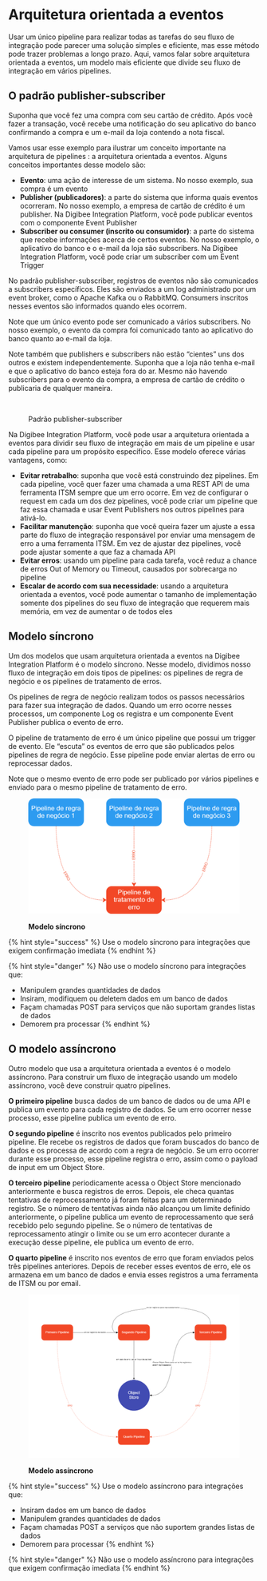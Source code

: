 # Arquitetura orientada a eventos

Usar um único pipeline para realizar todas as tarefas do seu fluxo de integração pode parecer uma solução simples e eficiente, mas esse método pode trazer problemas a longo prazo. Aqui, vamos falar sobre arquitetura orientada a eventos, um modelo mais eficiente que divide seu fluxo de integração em vários pipelines.

## O padrão publisher-subscriber

Suponha que você fez uma compra com seu cartão de crédito. Após você fazer a transação, você recebe uma notificação do seu aplicativo do banco confirmando a compra e um e-mail da loja contendo a nota fiscal.

Vamos usar esse exemplo para ilustrar um conceito importante na arquitetura de pipelines : a arquitetura orientada a eventos. Alguns conceitos importantes desse modelo são:

* **Evento**: uma ação de interesse de um sistema. No nosso exemplo, sua compra é um evento
* **Publisher (publicadores)**: a parte do sistema que informa quais eventos ocorreram. No nosso exemplo, a empresa de cartão de crédito é um publisher. Na Digibee Integration Platform, você pode publicar eventos com o componente Event Publisher
* **Subscriber ou consumer (inscrito ou consumidor)**: a parte do sistema que recebe informações acerca de certos eventos. No nosso exemplo, o aplicativo do banco e o e-mail da loja são subscribers. Na Digibee Integration Platform, você pode criar um subscriber com um Event Trigger

No padrão publisher-subscriber, registros de eventos não são comunicados a subscribers específicos. Eles são enviados a um log administrado por um event broker, como o Apache Kafka ou o RabbitMQ. Consumers inscritos nesses eventos são informados quando eles ocorrem.

Note que um único evento pode ser comunicado a vários subscribers. No nosso exemplo, o evento da compra foi comunicado tanto ao aplicativo do banco quanto ao e-mail da loja.

Note também que publishers e subscribers não estão “cientes” uns dos outros e existem independentemente. Suponha que a loja não tenha e-mail e que o aplicativo do banco esteja fora do ar. Mesmo não havendo subscribers para o evento da compra, a empresa de cartão de crédito o publicaria de qualquer maneira.

<figure><img src="https://lh5.googleusercontent.com/bzYVFk5CVCKUNKdSCzEJl7B1WROonVQAOf4WNLh0Ip8kD4mV4JDHM_ygym35zbg_shXg1ktyTnP7_OG-eC7cMleLnN8XQ2qOXoMbJJtWeCLLOdmT0fpSq9snu30ZjvV2_taZpPQ1D5YGSIHWlZ9fEMKhtL76-UwNLW7uJPSFmC0I1cOLmgIp7v1Ywg" alt=""><figcaption><p>Padrão publisher-subscriber</p></figcaption></figure>

Na Digibee Integration Platform, você pode usar a arquitetura orientada a eventos para dividir seu fluxo de integração em mais de um pipeline e usar cada pipeline para um propósito específico. Esse modelo oferece várias vantagens, como:

* **Evitar retrabalho**: suponha que você está construindo dez pipelines. Em cada pipeline, você quer fazer uma chamada a uma REST API de uma ferramenta ITSM sempre que um erro ocorre. Em vez de configurar o request em cada um dos dez pipelines, você pode criar um pipeline que faz essa chamada e usar Event Publishers nos outros pipelines para ativá-lo.
* **Facilitar manutenção**: suponha que você queira fazer um ajuste a essa parte do fluxo de integração responsável por enviar uma mensagem de erro a uma ferramenta ITSM. Em vez de ajustar dez pipelines, você pode ajustar somente a que faz a chamada API
* **Evitar erros**: usando um pipeline para cada tarefa, você reduz a chance de erros Out of Memory ou Timeout, causados por sobrecarga no pipeline
* **Escalar de acordo com sua necessidade**: usando a arquitetura orientada a eventos, você pode aumentar o tamanho de implementação somente dos pipelines do seu fluxo de integração que requerem mais memória, em vez de aumentar o de todos eles

## Modelo síncrono

Um dos modelos que usam arquitetura orientada a eventos na Digibee Integration Platform é o modelo síncrono. Nesse modelo, dividimos nosso fluxo de integração em dois tipos de pipelines: os pipelines de regra de negócio e os pipelines de tratamento de erros.

Os pipelines de regra de negócio realizam todos os passos necessários para fazer sua integração de dados. Quando um erro ocorre nesses processos, um componente Log os registra e um componente Event Publisher publica o evento de erro.

O pipeline de tratamento de erro é um único pipeline que possui um trigger de evento. Ele “escuta” os eventos de erro que são publicados pelos pipelines de regra de negócio. Esse pipeline pode enviar alertas de erro ou reprocessar dados.

Note que o mesmo evento de erro pode ser publicado por vários pipelines e enviado para o mesmo pipeline de tratamento de erro.

<figure><img src="../.gitbook/assets/image (1) (2).png" alt=""><figcaption><p><strong>Modelo síncrono</strong></p></figcaption></figure>

{% hint style="success" %}
Use o modelo síncrono para integrações que exigem confirmação imediata
{% endhint %}

{% hint style="danger" %}
Não use o modelo síncrono para integrações que:&#x20;

* Manipulem grandes quantidades de dados&#x20;
* Insiram, modifiquem ou deletem dados em um banco de dados&#x20;
* Façam chamadas POST para serviços que não suportam grandes listas de dados
* Demorem pra processar
{% endhint %}

## O modelo assíncrono

Outro modelo que usa a arquitetura orientada a eventos é o modelo assíncrono. Para construir um fluxo de integração usando um modelo assíncrono, você deve construir quatro pipelines.

**O primeiro pipeline** busca dados de um banco de dados ou de uma API e publica um evento para cada registro de dados. Se um erro ocorrer nesse processo, esse pipeline publica um evento de erro.

**O segundo pipeline** é inscrito nos eventos publicados pelo primeiro pipeline. Ele recebe os registros de dados que foram buscados do banco de dados e os processa de acordo com a regra de negócio. Se um erro ocorrer durante esse processo, esse pipeline registra o erro, assim como o payload de input em um Object Store.

**O terceiro pipeline** periodicamente acessa o Object Store mencionado anteriormente e busca registros de erros. Depois, ele checa quantas tentativas de reprocessamento já foram feitas para um determinado registro. Se o número de tentativas ainda não alcançou um limite definido anteriormente, o pipeline publica um evento de reprocessamento que será recebido pelo segundo pipeline. Se o número de tentativas de reprocessamento atingir o limite ou se um erro acontecer durante a execução desse pipeline, ele publica um evento de erro.

**O quarto pipeline** é inscrito nos eventos de erro que foram enviados pelos três pipelines anteriores. Depois de receber esses eventos de erro, ele os armazena em um banco de dados e envia esses registros a uma ferramenta de ITSM ou por email.

<figure><img src="../.gitbook/assets/image (1).png" alt=""><figcaption><p><strong>Modelo assíncrono</strong></p></figcaption></figure>

{% hint style="success" %}
Use o modelo assíncrono para integrações que:&#x20;

* Insiram dados em um banco de dados&#x20;
* Manipulem grandes quantidades de dados
* Façam chamadas POST a serviços que não suportem grandes listas de dados
* Demorem para processar
{% endhint %}

{% hint style="danger" %}
Não use o modelo assíncrono para integrações que exigem confirmação imediata
{% endhint %}
